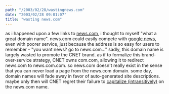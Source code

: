 ```yaml
---
path: "/2003/02/28/wastingnews.com" 
date: "2003/02/28 09:01:07" 
title: "wasting news.com" 
---
```

as i happened upon a few links to <a href="http://news.com.com/">news.com</a>, i thought to myself "what a great domain name". news.com could easily compete with <a href="http://news.google.com/">google news</a>, even with poorer service, just because the address is so easy for users to remember - "you want news? go to news.com..." sadly, this domain name is largely wasted to promote the CNET brand. as if to formalize this brand-over-service strategy, CNET owns com.com, allowing it to redirect news.com to news.com.com. so news.com doesn't really exist in the sense that you can never load a page from the news.com domain. some day, domain names will fade away in favor of auto-generated site descriptions. maybe only then will CNET regret their failure to <a href="http://dictionary.reference.com/search?q=capitalize#C0086500">capitalize (intransitively)</a> on the news.com name.